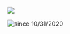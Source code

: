 ![](https://github-readme-stats.vercel.app/api?username=sadransh&count_private=true&theme=dark&show_icons=true)

![](https://github-profile-view-counter.vercel.app/sadransh/sadransh "since 10/31/2020" ) 

<!--
**sadransh/sadransh** is a ✨ _special_ ✨ repository because its `README.md` (this file) appears on your GitHub profile.
 Hi there 👋

Here are some ideas to get you started:

- 🔭 I’m currently working on ...
- 🌱 I’m currently learning ...
- 👯 I’m looking to collaborate on ...
- 🤔 I’m looking for help with ...
- 💬 Ask me about ...
- 📫 How to reach me: ...
- 😄 Pronouns: ...
- ⚡ Fun fact: ...
https://github-readme-stats.vercel.app/api?username=sadransh&count_private=true&theme=dark&show_icons=true
-->
